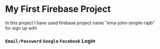 # My First Firebase Project
In this project I have used firebase project name "ema-john-simple-rajib" for sign up with

### `Email/Password` `Google` `Facebook` Login
